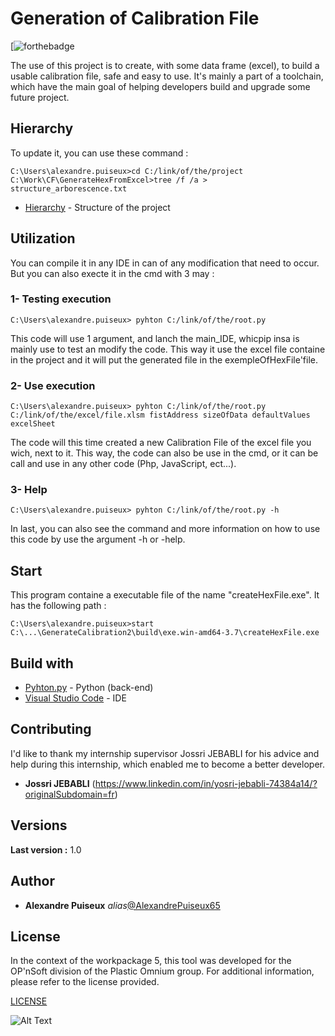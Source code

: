 # Generation of Calibration File 

[![forthebadge](https://forthebadge.com/images/badges/powered-by-coffee.svg)

The use of this project is to create, with some data frame (excel), to build a usable calibration file, safe and easy to use.
It's mainly a part of a toolchain, which have the main goal of helping developers build and upgrade some future project. 

## Hierarchy

To update it, you can use these command :

```shell
C:\Users\alexandre.puiseux>cd C:/link/of/the/project
C:\Work\CF\GenerateHexFromExcel>tree /f /a > structure_arborescence.txt
```
* [Hierarchy](structure_arborescence.txt)  - Structure of the project

## Utilization

You can compile it in any IDE in can of any modification that need to occur.
But you can also execte it in the cmd with 3 may :

### 1- Testing execution
```shell
C:\Users\alexandre.puiseux> pyhton C:/link/of/the/root.py
```
This code will use 1 argument, and lanch the main_IDE, whicpip insa is mainly use to test an modify the code.
This way it use the excel file containe in the project and it will put the generated file in the exempleOfHexFile'file.

### 2- Use execution
```shell
C:\Users\alexandre.puiseux> pyhton C:/link/of/the/root.py C:/link/of/the/excel/file.xlsm fistAddress sizeOfData defaultValues excelSheet
```
The code will this time created a new Calibration File of the excel file you wich, next to it. This way, the code can also be use in the cmd, or it can be call and use in any other code (Php, JavaScript, ect...).  

### 3- Help
```shell
C:\Users\alexandre.puiseux> pyhton C:/link/of/the/root.py -h
```
In last, you can also see the command and more information on how to use this code by use the argument -h or -help.

## Start

This program containe a executable file of the name "createHexFile.exe". 
It has the following path : 
```
C:\Users\alexandre.puiseux>start C:\...\GenerateCalibration2\build\exe.win-amd64-3.7\createHexFile.exe
```
## Build with

* [Pyhton.py](https://www.python.org/) - Python (back-end)
* [Visual Studio Code](https://code.visualstudio.com/) - IDE

## Contributing

I'd like to thank my internship supervisor Jossri JEBABLI for his advice and help during this internship, which enabled me to become a better developer.
* **Jossri JEBABLI** (https://www.linkedin.com/in/yosri-jebabli-74384a14/?originalSubdomain=fr)

## Versions

**Last version :** 1.0

## Author

* **Alexandre Puiseux** _alias_[@AlexandrePuiseux65](https://github.com/AlexandrePuiseux65)

## License

In the context of the workpackage 5, this tool was developed for the OP'nSoft division of the Plastic Omnium group. For additional information, please refer to the license provided.

[LICENSE](LICENSE.md)

![Alt Text](https://media.giphy.com/media/3orif4LwcbQhWZVsze/giphy.gif)
